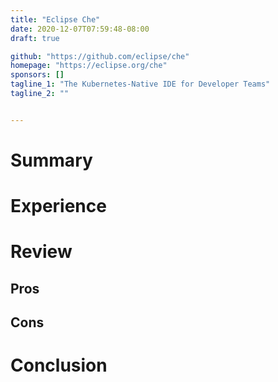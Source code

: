 ```yaml
---
title: "Eclipse Che"
date: 2020-12-07T07:59:48-08:00
draft: true

github: "https://github.com/eclipse/che"
homepage: "https://eclipse.org/che"
sponsors: []
tagline_1: "The Kubernetes-Native IDE for Developer Teams"
tagline_2: ""


---
```


# Summary

# Experience

# Review

## Pros

## Cons

# Conclusion